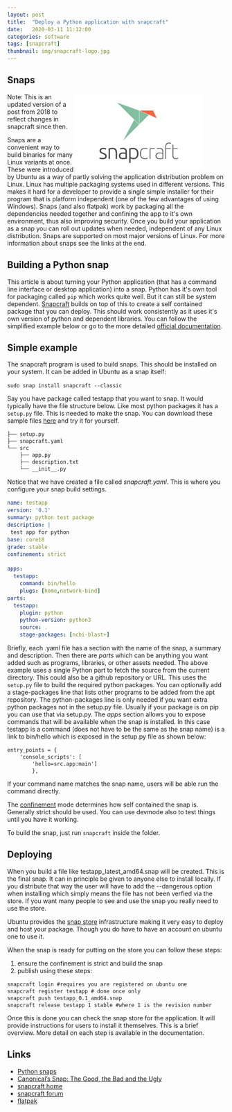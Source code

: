 ```yaml
---
layout: post
title:  "Deploy a Python application with snapcraft"
date:   2020-03-11 11:12:00
categories: software
tags: [snapcraft]
thumbnail: img/snapcraft-logo.jpg
---
```


## Snaps

<div style="width: 350px; float:right;">
 <a href="/img/snapcraft-logo.jpg"> <img src="/img/snapcraft-logo.jpg" width="300px"></a>
</div>

Note: This is an updated version of a post from 2018 to reflect changes in snapcraft since then.

Snaps are a convenient way to build binaries for many Linux variants at once. These were introduced by Ubuntu as a way of partly solving the application distribution problem on Linux. Linux has multiple packaging systems used in different versions. This makes it hard for a developer to provide a single simple installer for their program that is platform independent (one of the few advantages of using Windows). Snaps (and also flatpak) work by packaging all the dependencies needed together and confining the app to it's own environment, thus also improving security. Once you build your application as a snap you can roll out updates when needed, independent of any Linux distribution. Snaps are supported on most major versions of Linux. For more information about snaps see the links at the end.

## Building a Python snap

This article is about turning your Python application (that has a command line interface or desktop application) into a snap.
Python has it's own tool for packaging called `pip` which works quite well. But it can still be system dependent. [Snapcraft](https://snapcraft.io/docs/snapcraft-overview) builds on top of this to create a self contained package that you can deploy. This should work consistently as it uses it's own version of python and dependent libraries. You can follow the simplified example below or go to the more detailed [official documentation](https://docs.snapcraft.io/build-snaps/python).

## Simple example

The snapcraft program is used to build snaps. This should be installed on your system. It can be added in Ubuntu as a snap itself:

```sudo snap install snapcraft --classic```

Say you have package called testapp that you want to snap. It would typically have the file structure below.  Like most python packages it has a `setup.py` file. This is needed to make the snap. You can download these sample files [here](https://github.com/dmnfarrell/teaching/tree/master/snapcraft/testapp) and try it for yourself.

```
├── setup.py
├── snapcraft.yaml
└── src
    ├── app.py
    ├── description.txt
    └── __init__.py
```

Notice that we have created a file called *snapcraft.yaml*. This is where you configure your snap build settings.

```yaml
name: testapp
version: '0.1'
summary: python test package
description: |
 test app for python
base: core18
grade: stable
confinement: strict

apps:
  testapp:
    command: bin/hello
    plugs: [home,network-bind]
parts:
  testapp:
    plugin: python
    python-version: python3
    source: .
    stage-packages: [ncbi-blast+]
```

Briefly, each .yaml file has a section with the name of the snap, a summary and description. Then there are *parts* which can be anything you want added such as programs, libraries, or other assets needed. The above example uses a single Python part to fetch the source from the current directory. This could also be a github repository or URL. This uses the `setup.py` file to build the required python packages. You can optionally add a stage-packages line that lists other programs to be added from the apt repository. The python-packages line is only needed if you want extra python packages not in the setup.py file. Usually if your package is on pip you can use that via setup.py.
The *apps* section allows you to expose commands that will be available when the snap is installed. In this case testapp is a command (does not have to be the same as the snap name) is a link to bin/hello which is exposed in the setup.py file as shown below:

```
entry_points = {
    'console_scripts': [
        'hello=src.app:main']
        },
```

If your command name matches the snap name, users will be able run the command directly.

The [confinement](https://docs.snapcraft.io/reference/confinement) mode determines how self contained the snap is. Generally strict should be used. You can use devmode also to test things until you have it working.

To build the snap, just run `snapcraft` inside the folder.

## Deploying

When you build a file like testapp_latest_amd64.snap will be created. This is the final snap. It can in principle be given to anyone else to install locally. If you distribute that way the user will have to add the --dangerous option when installing which simply means the file has not been verfied via the store. If you want many people to see and use the snap you really need to use the store.

Ubuntu provides the [snap store](https://snapcraft.io/store) infrastructure making it very easy to deploy and host your package. Though you do have to have an account on ubuntu one to use it.

When the snap is ready for putting on the store you can follow these steps:

1. ensure the confinement is strict and build the snap
2. publish using these steps:

```
snapcraft login #requires you are registered on ubuntu one
snapcraft register testapp # done once only
snapcraft push testapp_0.1_amd64.snap
snapcraft release testapp 1 stable #where 1 is the revision number
```

Once this is done you can check the snap store for the application. It will provide instructions for users to install it themselves. This is a brief overview. More detail on each step is available in the documentation.

## Links

* [Python snaps](https://docs.snapcraft.io/build-snaps/python)
* [Canonical’s Snap: The Good, the Bad and the Ugly](https://thenewstack.io/canonicals-snap-great-good-bad-ugly/)
* [snapcraft home](https://snapcraft.io/build)
* [snapcraft forum](https://forum.snapcraft.io/)
* [flatpak](https://flatpak.org/)
